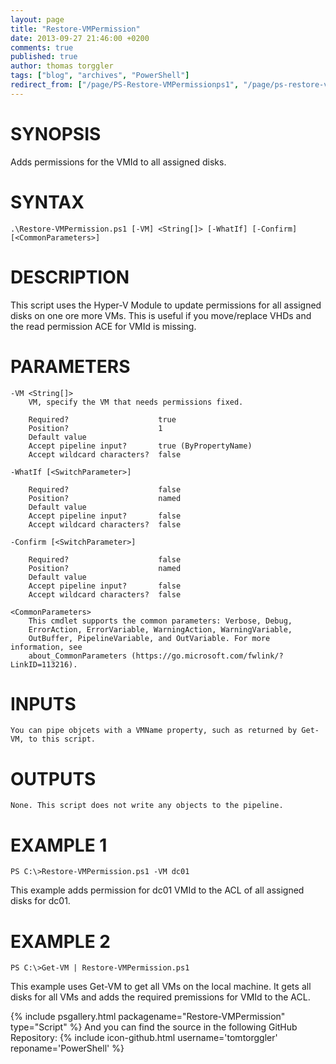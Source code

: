 ```yaml
---
layout: page
title: "Restore-VMPermission"
date: 2013-09-27 21:46:00 +0200
comments: true
published: true
author: thomas torggler
tags: ["blog", "archives", "PowerShell"]
redirect_from: ["/page/PS-Restore-VMPermissionps1", "/page/ps-restore-vmpermissionps1"]
---
```


# SYNOPSIS
Adds permissions for the VMId to all assigned disks.

# SYNTAX
```
.\Restore-VMPermission.ps1 [-VM] <String[]> [-WhatIf] [-Confirm] [<CommonParameters>]
```

# DESCRIPTION
This script uses the Hyper-V Module to update permissions for all assigned disks on one ore more VMs. This is useful if you move/replace VHDs and the read permission ACE for VMId is missing.

# PARAMETERS
    -VM <String[]>
        VM, specify the VM that needs permissions fixed.

        Required?                    true
        Position?                    1
        Default value
        Accept pipeline input?       true (ByPropertyName)
        Accept wildcard characters?  false

    -WhatIf [<SwitchParameter>]

        Required?                    false
        Position?                    named
        Default value
        Accept pipeline input?       false
        Accept wildcard characters?  false

    -Confirm [<SwitchParameter>]

        Required?                    false
        Position?                    named
        Default value
        Accept pipeline input?       false
        Accept wildcard characters?  false

    <CommonParameters>
        This cmdlet supports the common parameters: Verbose, Debug,
        ErrorAction, ErrorVariable, WarningAction, WarningVariable,
        OutBuffer, PipelineVariable, and OutVariable. For more information, see
        about_CommonParameters (https://go.microsoft.com/fwlink/?LinkID=113216).

# INPUTS
    You can pipe objcets with a VMName property, such as returned by Get-VM, to this script.


# OUTPUTS
    None. This script does not write any objects to the pipeline.


# EXAMPLE 1
```
PS C:\>Restore-VMPermission.ps1 -VM dc01
```
This example adds permission for dc01 VMId to the ACL of all assigned disks for dc01.

# EXAMPLE 2
```
PS C:\>Get-VM | Restore-VMPermission.ps1
``` 
This example uses Get-VM to get all VMs on the local machine. It gets all disks for all VMs and adds the required premissions for VMId to the ACL.

{% include psgallery.html packagename="Restore-VMPermission" type="Script" %}
And you can find the source in the following GitHub Repository: {% include icon-github.html username='tomtorggler' reponame='PowerShell' %}